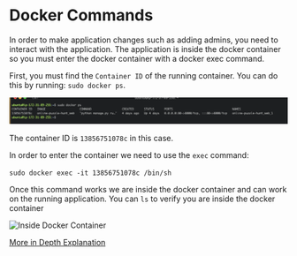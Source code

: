 # Docker Commands 

In order to make application changes such as adding admins, you need to interact with the application. The application is inside the docker container so you must enter the docker container with a docker exec command. 

First, you must find the `Container ID` of the running container. You can do this by running: `sudo docker ps`. 

![Docker PS Command](images/docker-ps.png)

The container ID is `13856751078c` in this case. 

In order to enter the container we need to use the `exec` command: 


```sudo docker exec -it 13856751078c /bin/sh```

Once this command works we are inside the docker container and can work on the running application. 
You can `ls` to verify you are inside the docker container

![Inside Docker Container](images/inside-docker.png)

[More in Depth Explanation](https://www.digitalocean.com/community/tutorials/how-to-use-docker-exec-to-run-commands-in-a-docker-container)